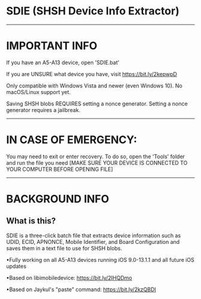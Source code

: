 # SDIE (SHSH Device Info Extractor)

--------------------------------------------------------------------------------------------------------------------------------------------------------------------

# IMPORTANT INFO

If you have an A5-A13 device, open 'SDIE.bat'

If you are UNSURE what device you have, visit https://bit.ly/2kepwpD

Only compatible with Windows Vista and newer (even Windows 10). No macOS/Linux support yet.

Saving SHSH blobs REQUIRES setting a nonce generator. Setting a nonce generator requires a jailbreak.

--------------------------------------------------------------------------------------------------------------------------------------------------------------------

# IN CASE OF EMERGENCY: 
You may need to exit or enter recovery. To do so, open the 'Tools' folder and run the file you need [MAKE SURE YOUR DEVICE IS CONNECTED TO YOUR COMPUTER BEFORE OPENING FILE]

--------------------------------------------------------------------------------------------------------------------------------------------------------------------

# BACKGROUND INFO
## What is this? 

SDIE is a three-click batch file that extracts device information such as UDID, ECID, APNONCE, Mobile Identifier, and Board Configuration and saves them in a text file to use for SHSH blobs.

•Fully working on all A5-A13 devices running iOS 9.0-13.1.1 and all future iOS updates 

•Based on libimobiledevice: https://bit.ly/2IHQDmo

•Based on Jaykul's "paste" command: https://bit.ly/2kzQBDI
